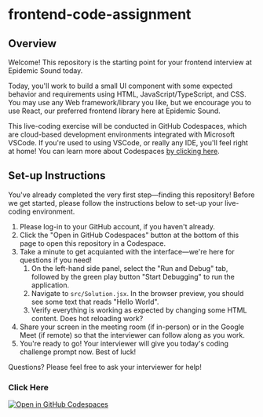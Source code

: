 # frontend-code-assignment

## Overview

Welcome! This repository is the starting point for your frontend interview at Epidemic Sound today.

Today, you'll work to build a small UI component with some expected behavior and requirements using HTML, JavaScript/TypeScript, and CSS. You may use any Web framework/library you like, but we encourage you to use React, our preferred frontend library here
at Epidemic Sound.

This live-coding exercise will be conducted in GitHub Codespaces, which are cloud-based development environments integrated with Microsoft VSCode. If you're used to using VSCode, or really any IDE, you'll feel right at home! You can learn more about Codespaces [by clicking here](https://github.com/features/codespaces).

## Set-up Instructions

You've already completed the very first step—finding this repository! Before we get started, please follow the instructions below to set-up your live-coding environment.

1. Please log-in to your GitHub account, if you haven't already.
2. Click the "Open in GitHub Codespaces" button at the bottom of this page to open this repository in a Codespace.
3. Take a minute to get acquianted with the interface—we're here for questions if you need!
    1. On the left-hand side panel, select the "Run and Debug" tab, followed by the green play button "Start Debugging" to run the application.
    2. Navigate to `src/Solution.jsx`. In the browser preview, you should see some text that reads "Hello World".
    3. Verify everything is working as expected by changing some HTML content. Does hot reloading work?
4. Share your screen in the meeting room (if in-person) or in the Google Meet (if remote) so that the interviewer can follow along as you work.
5. You're ready to go! Your interviewer will give you today's coding challenge prompt now. Best of luck!

Questions? Please feel free to ask your interviewer for help!

### Click Here

[![Open in GitHub Codespaces](https://github.com/codespaces/badge.svg)](https://github.com/codespaces/new?hide_repo_select=true&ref=main&repo=996838511)
